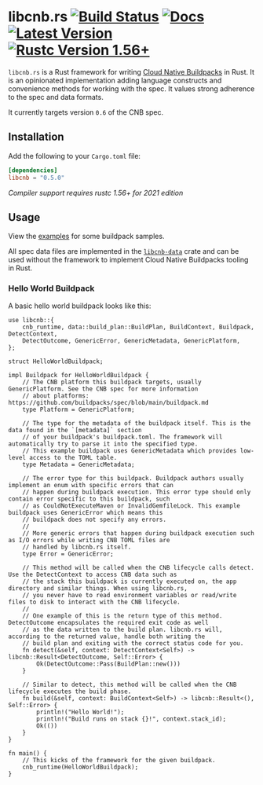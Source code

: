 # libcnb.rs [![Build Status]][ci] [![Docs]][docs.rs] [![Latest Version]][crates.io] [![Rustc Version 1.56+]][rustc]

[Build Status]: https://img.shields.io/github/workflow/status/Malax/libcnb/Rust/master
[ci]: https://github.com/Malax/libcnb/actions?query=branch%3Amaster
[Docs]: https://img.shields.io/docsrs/libcnb
[docs.rs]: https://docs.rs/libcnb/*/libcnb/
[Latest Version]: https://img.shields.io/crates/v/libcnb.svg
[crates.io]: https://crates.io/crates/libcnb
[Rustc Version 1.56+]: https://img.shields.io/badge/rustc-1.56+-lightgray.svg
[rustc]: https://blog.rust-lang.org/2021/10/21/Rust-1.56.0.html

`libcnb.rs` is a Rust framework for writing [Cloud Native Buildpacks](https://buildpacks.io) in Rust. It is an opinionated implementation adding language constructs and convenience methods for working with the spec. It values strong adherence to the spec and data formats.

It currently targets version `0.6` of the CNB spec.


## Installation
Add the following to your `Cargo.toml` file:

```toml
[dependencies]
libcnb = "0.5.0"
```

*Compiler support requires rustc 1.56+ for 2021 edition*

## Usage
View the [examples](./libcnb/examples) for some buildpack samples.

All spec data files are implemented in the [`libcnb-data`](https://docs.rs/libcnb-data) crate and
can be used without the framework to implement Cloud Native Buildpacks tooling in Rust.

### Hello World Buildpack

A basic hello world buildpack looks like this:

```no_run
use libcnb::{
    cnb_runtime, data::build_plan::BuildPlan, BuildContext, Buildpack, DetectContext,
    DetectOutcome, GenericError, GenericMetadata, GenericPlatform,
};

struct HelloWorldBuildpack;

impl Buildpack for HelloWorldBuildpack {
    // The CNB platform this buildpack targets, usually GenericPlatform. See the CNB spec for more information
    // about platforms: https://github.com/buildpacks/spec/blob/main/buildpack.md
    type Platform = GenericPlatform;
    
    // The type for the metadata of the buildpack itself. This is the data found in the `[metadata]` section
    // of your buildpack's buildpack.toml. The framework will automatically try to parse it into the specified type.
    // This example buildpack uses GenericMetadata which provides low-level access to the TOML table.
    type Metadata = GenericMetadata;
    
    // The error type for this buildpack. Buildpack authors usually implement an enum with specific errors that can
    // happen during buildpack execution. This error type should only contain error specific to this buildpack, such
    // as CouldNotExecuteMaven or InvalidGemfileLock. This example buildpack uses GenericError which means this 
    // buildpack does not specify any errors.
    //
    // More generic errors that happen during buildpack execution such as I/O errors while writing CNB TOML files are
    // handled by libcnb.rs itself.
    type Error = GenericError;

    // This method will be called when the CNB lifecycle calls detect. Use the DetectContext to access CNB data such as
    // the stack this buildpack is currently executed on, the app directory and similar things. When using libcnb.rs, 
    // you never have to read environment variables or read/write files to disk to interact with the CNB lifecycle.
    //
    // One example of this is the return type of this method. DetectOutcome encapsulates the required exit code as well
    // as the data written to the build plan. libcnb.rs will, according to the returned value, handle both writing the 
    // build plan and exiting with the correct status code for you.
    fn detect(&self, context: DetectContext<Self>) -> libcnb::Result<DetectOutcome, Self::Error> {
        Ok(DetectOutcome::Pass(BuildPlan::new()))
    }

    // Similar to detect, this method will be called when the CNB lifecycle executes the build phase.
    fn build(&self, context: BuildContext<Self>) -> libcnb::Result<(), Self::Error> {
        println!("Hello World!");
        println!("Build runs on stack {}!", context.stack_id);
        Ok(())
    }
}

fn main() {
    // This kicks of the framework for the given buildpack.
    cnb_runtime(HelloWorldBuildpack);
}
```
